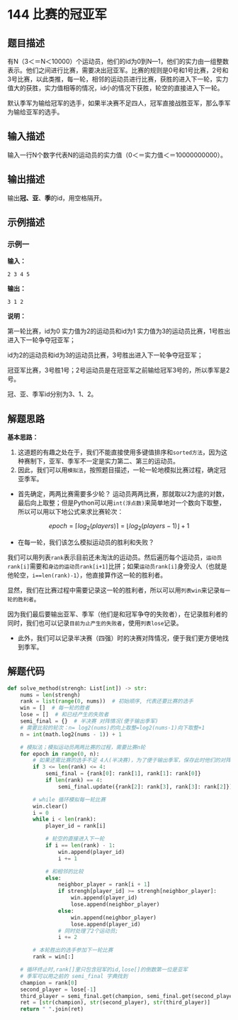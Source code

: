 # 144 比赛的冠亚军

## 题目描述

有N（3＜＝N＜10000）个运动员，他们的id为0到N—1，他们的实力由一组整数表示。他们之间进行比赛，需要决出冠亚军。比赛的规则是0号和1号比赛，2号和3号比赛，以此类推，每一轮，相邻的运动员进行比赛，获胜的进入下一轮，实力值大的获胜，实力值相等的情况，id小的情况下获胜，轮空的直接进入下一轮。

默认季军为输给冠军的选手，如果半决赛不足四人，冠军直接战胜亚军，那么季军为输给亚军的选手。



## 输入描述

输入一行N个数字代表N的运动员的实力值（0＜＝实力值＜＝10000000000）。



## 输出描述

输出**冠、亚**、**季**的id，用空格隔开。



## 示例描述

### 示例一

**输入：**

```text
2 3 4 5
```

**输出：**

```text
3 1 2
```

**说明：**  

第一轮比赛，id为0 实力值为2的运动员和id为1 实力值为3的运动员比赛，1号胜出进入下一轮争夺冠亚军；

id为2的运动员和id为3的运动员比赛，3号胜出进入下一轮争夺冠亚军；

冠亚军比赛，3号胜1号；2号运动员是在冠亚军之前输给冠军3号的，所以季军是2号。

冠、亚、季军id分别为3、1、2。




## 解题思路

**基本思路：** 

1. 这道题的有趣之处在于，我们不能直接使用多键值排序和`sorted方法`，因为这种赛制下，亚军、季军不一定是实力第二、第三的运动员。
2. 因此，我们可以用`模拟法`，按照题目描述，一轮一轮地模拟比赛过程，确定冠亚季军。

- 首先确定，两两比赛需要多少轮？ 运动员两两比赛，那就取以2为底的对数，最后向上取整；但是Python可以用`int(浮点数)`来简单地对一个数向下取整，所以可以用以下地公式来求比赛轮次：

$$
epoch=\lceil log_2(players) \rceil=\lfloor log_2(players-1) \rfloor +1
$$

- 在每一轮，我们该怎么模拟运动员的胜利和失败？

我们可以用列表`rank`表示目前还未淘汰的运动员。然后遍历每个运动员，`运动员rank[i]`需要和`身边的运动员rank[i+1]`比拼；如果`运动员rank[i]`身旁没人（也就是他轮空，`i==len(rank)-1`），他直接算作这一轮的胜利者。

显然，我们在比赛过程中需要记录这一轮的胜利者，所以可以用`列表win`来记录`每一轮的胜利者`。

因为我们最后要输出亚军、季军（他们是和冠军争夺的失败者），在记录胜利者的同时，我们也可以记录`目前为止产生的失败者`，使用`列表lose`记录。

- 此外，我们可以记录半决赛（四强）时的决赛对阵情况，便于我们更方便地找到季军。

## 解题代码

```python
def solve_method(strengh: List[int]) -> str:
    nums = len(strengh)
    rank = list(range(0, nums))  # 初始顺序, 代表还要比赛的选手
    win = []  # 每一轮的胜者
    lose = []  # 和已经产生的失败者
    semi_final = {}  # 半决赛 对阵情况(便于输出季军)
    # 需要比较的轮次：n= log2(nums)的向上取整=log2(nums-1)向下取整+1
    n = int(math.log2(nums - 1)) + 1

    # 模拟法；模拟运动员两两比赛的过程，需要比赛n轮
    for epoch in range(0, n):
        # 如果还需比赛的选手不足 4人(半决赛)，为了便于输出季军，保存此时他们的对阵情况
        if 3 <= len(rank) <= 4:
            semi_final = {rank[0]: rank[1], rank[1]: rank[0]}
            if len(rank) == 4:
                semi_final.update({rank[2]: rank[3], rank[3]: rank[2]})

        # while 循环模拟每一轮比赛
        win.clear()
        i = 0
        while i < len(rank):
            player_id = rank[i]

            # 轮空的直接进入下一轮
            if i == len(rank) - 1:
                win.append(player_id)
                i += 1

            # 和相邻的比较
            else:
                neighbor_player = rank[i + 1]
                if strengh[player_id] >= strengh[neighbor_player]:
                    win.append(player_id)
                    lose.append(neighbor_player)
                else:
                    win.append(neighbor_player)
                    lose.append(player_id)
                # 同时处理了2个运动员;
                i += 2

        # 本轮胜出的选手参加下一轮比赛
        rank = win[:]

    # 循环终止时,rank[]里只包含冠军的id,lose[]的倒数第一位是亚军
    # 季军可以用之前的 semi_final 字典找到
    champion = rank[0]
    second_player = lose[-1]
    third_player = semi_final.get(champion, semi_final.get(second_player))
    ret = [str(champion), str(second_player), str(third_player)]
    return " ".join(ret)
```